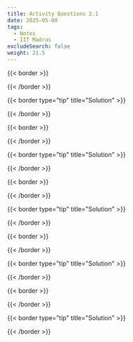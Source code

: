 ```yaml
---
title: Activity Questions 2.1
date: 2025-05-08
tags:
  - Notes 
  - IIT Madras
excludeSearch: false
weight: 21.5
---
```



{{< border >}}

{{< /border >}}

{{< border type="tip" title="Solution" >}}

{{< /border >}}


{{< border >}}

{{< /border >}}

{{< border type="tip" title="Solution" >}}

{{< /border >}}


{{< border >}}

{{< /border >}}

{{< border type="tip" title="Solution" >}}

{{< /border >}}


{{< border >}}

{{< /border >}}

{{< border type="tip" title="Solution" >}}

{{< /border >}}


{{< border >}}

{{< /border >}}

{{< border type="tip" title="Solution" >}}

{{< /border >}}


